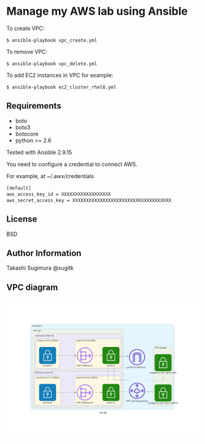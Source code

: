 Manage my AWS lab using Ansible
=================================

To create VPC:

```
$ ansible-playbook vpc_create.yml
```

To remove VPC:

```
$ ansible-playbook vpc_delete.yml
```

To add EC2 instances in VPC for example:

```
$ ansible-playbook ec2_cluster_rhel8.yml
```

Requirements
------------

- boto
- boto3
- botocore
- python >= 2.6

Tested with Ansible 2.9.15

You need to configure a credential to connect AWS.

For example, at ~/.awx/credentials

```
[default]
aws_access_key_id = XXXXXXXXXXXXXXXXXX
aws_secret_access_key = XXXXXXXXXXXXXXXXXXXXXXXXXXXXXXXXXXXX
```


License
-------

BSD

Author Information
------------------

Takashi Sugimura @sugitk


VPC diagram
----
![lab diagram](my_lab.png)


